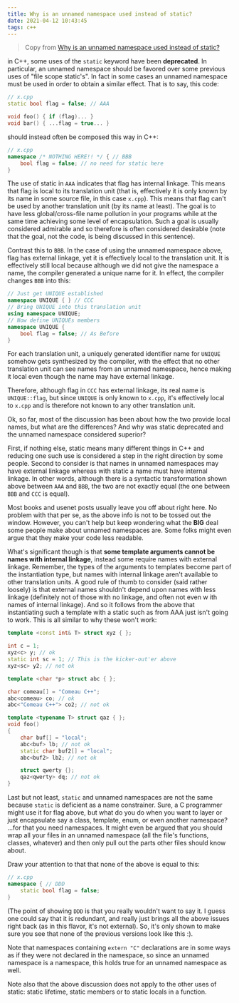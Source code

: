 ```yaml
---
title: Why is an unnamed namespace used instead of static?
date: 2021-04-12 10:43:45
tags: c++
---
```


> Copy from [Why is an unnamed namespace used instead of static?](https://web.archive.org/web/20181115023158/http://www.comeaucomputing.com/techtalk/#nostatic)

in C++, some uses of the `static` keyword have been **deprecated**. In particular, an unnamed namespace should be favored over some previous uses of "file scope static's". In fact in some cases an unnamed namespace must be used in order to obtain a similar effect. That is to say, this code:

```cpp
// x.cpp
static bool flag = false; // AAA

void foo() { if (flag)... }
void bar() { ...flag = true... }
```

should instead often be composed this way in C++:

```cpp
// x.cpp
namespace /* NOTHING HERE!! */ { // BBB
    bool flag = false; // no need for static here
}
```

The use of static in `AAA` indicates that flag has internal linkage. This means that flag is local to its translation unit (that is, effectively it is only known by its name in some source file, in this case `x.cpp`). This means that flag can't be used by another translation unit (by its name at least). The goal is to have less global/cross-file name pollution in your programs while at the same time achieving some level of encapsulation. Such a goal is usually considered admirable and so therefore is often considered desirable (note that the goal, not the code, is being discussed in this sentence).

Contrast this to `BBB`. In the case of using the unnamed namespace above, flag has external linkage, yet it is effectively local to the translation unit. It is effectively still local because although we did not give the namespace a name, the compiler generated a unique name for it. In effect, the compiler changes `BBB` into this:

```cpp
// Just get UNIQUE established
namespace UNIQUE { } // CCC
// Bring UNIQUE into this translation unit
using namespace UNIQUE;
// Now define UNIQUEs members
namespace UNIQUE {
    bool flag = false; // As Before
}
```

For each translation unit, a uniquely generated identifier name for `UNIQUE` somehow gets synthesized by the compiler, with the effect that no other translation unit can see names from an unnamed namespace, hence making it local even though the name may have external linkage.

Therefore, although flag in `CCC` has external linkage, its real name is `UNIQUE::flag`, but since `UNIQUE` is only known to `x.cpp`, it's effectively local to `x.cpp` and is therefore not known to any other translation unit.

Ok, so far, most of the discussion has been about how the two provide local names, but what are the differences? And why was static deprecated and the unnamed namespace considered superior?

First, if nothing else, static means many different things in C++ and reducing one such use is considered a step in the right direction by some people. Second to consider is that names in unnamed namespaces may have external linkage whereas with static a name must have internal linkage. In other words, although there is a syntactic transformation shown above between `AAA` and `BBB`, the two are not exactly equal (the one between `BBB` and `CCC` is equal).

Most books and usenet posts usually leave you off about right here. No problem with that per se, as the above info is not to be tossed out the window. However, you can't help but keep wondering what the **BIG** deal some people make about unnamed namespaces are. Some folks might even argue that they make your code less readable.

What's significant though is that **some template arguments cannot be names with internal linkage**, instead some require names with external linkage. Remember, the types of the arguments to templates become part of the instantiation type, but names with internal linkage aren't available to other translation units. A good rule of thumb to consider (said rather loosely) is that external names shouldn't depend upon names with less linkage (definitely not of those with no linkage, and often not even w ith names of internal linkage). And so it follows from the above that instantiating such a template with a static such as from AAA just isn't going to work. This is all similar to why these won't work:

```cpp
template <const int& T> struct xyz { };

int c = 1;
xyz<c> y; // ok
static int sc = 1; // This is the kicker-out'er above
xyz<sc> y2; // not ok
```

```cpp
template <char *p> struct abc { };

char comeau[] = "Comeau C++";
abc<comeau> co; // ok
abc<"Comeau C++"> co2; // not ok
```

```cpp
template <typename T> struct qaz { };
void foo()
{
    char buf[] = "local";
    abc<buf> lb; // not ok
    static char buf2[] = "local";
    abc<buf2> lb2; // not ok

    struct qwerty {};
    qaz<qwerty> dq; // not ok
}
```

Last but not least, `static` and unnamed namespaces are not the same because `static` is deficient as a name constrainer. Sure, a C programmer might use it for flag above, but what do you do when you want to layer or just encapsulate say a class, template, enum, or even another namespace? ...for that you need namespaces. It might even be argued that you should wrap all your files in an unnamed namespace (all the file's functions, classes, whatever) and then only pull out the parts other files should know about.

Draw your attention to that that none of the above is equal to this:

```cpp
// x.cpp
namespace { // DDD
    static bool flag = false;
}
```

(The point of showing `DDD` is that you really wouldn't want to say it. I guess one could say that it is redundant, and really just brings all the above issues right back (as in this flavor, it's not external). So, it's only shown to make sure you see that none of the previous versions look like this :).

Note that namespaces containing `extern "C"` declarations are in some ways as if they were not declared in the namespace, so since an unnamed namespace is a namespace, this holds true for an unnamed namespace as well.

Note also that the above discussion does not apply to the other uses of static: static lifetime, static members or to static locals in a function.
